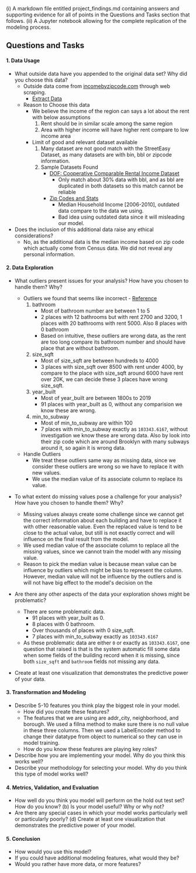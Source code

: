 (i) A markdown file entitled project_findings.md containing answers and supporting evidence for all of points in the Questions and Tasks section that follows.
(ii) A Jupyter notebook allowing for the complete replication of the modeling process.

## Questions and Tasks

#### 1. **Data Usage**
  * What outside data have you appended to the original data set? Why did you choose this data? 
    *  Outside data come from [incomebyzipcode.com](https://www.incomebyzipcode.com/newyork) through web scraping. 
        * [Extract Data](https://raw.githubusercontent.com/jinchen1036/DataScience_Project/master/ExternalDF/zipcode_income_withrentid.csv?token=AKASCZIDUHRZH2GD24ZKT4C55HFAU)
    *  Reason to Choose this data
        * We believe the income of the region can says a lot about the rent with below assumptions
            1. Rent should be in similar scale among the same region 
            2. Area with higher income will have higher rent compare to low income area
        * Limit of good and relevant dataset available
            1. Many dataset are not good match with the StreetEasy Dataset, as many datasets are with bin, bbl or zipcode information.
            2. Sample Datasets Found  
                * [DOF: Cooperative Comparable Rental Income Dataset](https://data.cityofnewyork.us/City-Government/DOF-Cooperative-Comparable-Rental-Income-Citywide-/myei-c3fa)
                    * Only match about 30% data with bbl, and as bbl are duplicated in both datasets so this match cannot be reliable 
                * [Zip Codes and Stats](https://www.kaggle.com/jakerohrer/zip-codes-and-stats)
                    * Median Household Income [2006-2010], outdated data compare to the data we using. 
                    * Bad idea using outdated data since it will misleading our model. 
  * Does the inclusion of this additional data raise any ethical considerations?
    *   No, as the additional data is the median income based on zip code which actually come from Census data. We did not reveal any personal information. 

#### 2. **Data Exploration**
  * What outliers present issues for your analysis? How have you chosen to handle them? Why?
    * Outliers we found that seems like incorrect - [Reference](https://github.com/jinchen1036/DataScience_Project/blob/master/Practice_Analysis_Part1/FeatureAnalysis.ipynb)
        1. bathroom
            * Most of bathroom number are between 1 to 5
            * 2 places with 12 bathrooms but with rent 2700 and 3200, 1 places with 20 bathrooms with rent 5000. Also 8 places with 0 bathroom
            * Based on intuitive, these outliers are wrong data, as the rent are too long compare its bathroom number and should have place that are without bathroom.
        2. size_sqft
            * Most of size_sqft are between hundreds to 4000
            * 3 places with size_sqft over 8500 with rent under 4000, by compare to the place with size_sqft around 6000 have rent over 20K, we can decide these 3 places have wrong size_sqft. 
        3. year_built
            * Most of year_built are between 1800s to 2019
            * 91 places with year_built as 0, without any comparision we know these are wrong.
        4. min_to_subway
            * Most of min_to_subway are within 100
            * 7 places with min_to_subway exactly as `103343.6167`, without investigation we know these are wrong data. Also by look into their zip code which are around Brooklyn with many subways around it, so again it is wrong data.
    * Handle Outliers
        * We treat these outliers same way as missing data, since we consider these outliers are wrong so we have to replace it with new values.
        * We use the median value of its associate column to replace its value.
            
  * To what extent do missing values pose a challenge for your analysis? How have you chosen to handle them? Why?
    * Missing values always create some challenge since we cannot get the correct information about each building and have to replace it with other reasonable value. Even the replaced value is tend to be close to the actual value, but still is not exactly correct and will influence on the final result from the model. 
    * We used median value of the associate column to replace all the missing values, since we cannot train the model with any missing value.
    * Reason to pick the median value is because mean value can be influence by outliers which might be bias to represent the column. However, median value will not be influence by the outliers and is will not have big effect to the model's decision on the 
  * Are there any other aspects of the data your exploration shows might be problematic?
    * There are some problematic data.
        * 91 places with year_built as 0.
        * 8 places with 0 bathroom.
        * Over thousands of places with 0 size_sqft.
        * 7 places with min_to_subway exactly as `103343.6167`
    * As these problematic data are either `0` or exactly as `103343.6167`, one question that raised is that is the system automatic fill some data when some fields of the building record when it is missing, since both `size_sqft` and `bathroom` fields not missing any data.
     
  * Create at least one visualization that demonstrates the predictive power of your data.

#### 3. **Transformation and Modeling**
  * Describe 5-10 features you think play the biggest role in your model. 
    * How did you create these features?
    * The features that we are using are addr_city, neighborhood, and borough. We used a fillna method to make sure there is no null value in these three columns. Then we used a LabelEncoder method to change their datatype from object to numerical so they can use in model training. 
    * How do you know these features are playing key roles?
  * Describe how you are implementing your model. Why do you think this works well?
  * Describe your methodology for selecting your model. Why do you think this type of model works well?

#### 4. **Metrics, Validation, and Evaluation**
  * How well do you think you model will perform on the hold out test set? How do you know? (b) Is your model useful? Why or why not?
  * Are there any special cases in which your model works particularly well or particularly poorly? (d) Create at least one visualization that demonstrates the predictive power of your model.

#### 5. **Conclusion**
  * How would you use this model?
  * If you could have additional modeling features, what would they be? 
  * Would you rather have more data, or more features?
